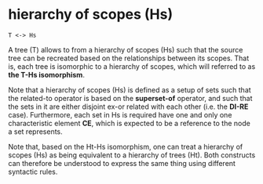 
# hierarchy of scopes (Hs)

```
T <-> Hs
```

A tree (T) allows to from a hierarchy of scopes (Hs) such that the source tree
can be recreated based on the relationships between its scopes. That is, each
tree is isomorphic to a hierarchy of scopes, which will referred to as
**the T-Hs isomorphism**.

Note that a hierarchy of scopes (Hs) is defined as a setup of sets such that
the related-to operator is based on the **superset-of** operator, and such
that the sets in it are either disjoint ex-or related with each other (i.e.
the **DI-RE** case). Furthermore, each set in Hs is required have one and only
one characteristic element **CE**, which is expected to be a reference to the
node a set represents.

Note that, based on the Ht-Hs isomorphism, one can treat a hierarchy of scopes
(Hs) as being equivalent to a hierarchy of trees (Ht). Both constructs can
therefore be understood to express the same thing using different syntactic
rules.
